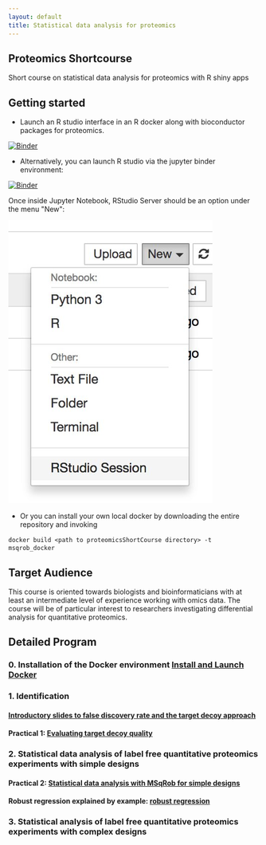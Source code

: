 ```yaml
---
layout: default
title: Statistical data analysis for proteomics
---
```


## Proteomics Shortcourse

Short course on statistical data analysis for proteomics with R shiny apps

## Getting started

- Launch an R studio interface in an R docker along with bioconductor packages for proteomics.

[![Binder](http://mybinder.org/badge.svg)](http://mybinder.org/v2/gh/statOmics/proteomicsShortCourse/master?urlpath=rstudio)

- Alternatively, you can launch R studio via the jupyter binder environment:

[![Binder](http://mybinder.org/badge.svg)](http://mybinder.org/v2/gh/statOmics/proteomicsShortCourse/master)

Once inside Jupyter Notebook, RStudio Server should be an option under the menu
"New":

![](./pages/figs/rstudio-session.jpg)

- Or you can install your own local docker by downloading the entire repository and invoking
```
docker build <path to proteomicsShortCourse directory> -t msqrob_docker
```

## Target Audience
This course is oriented towards biologists and bioinformaticians with at least an intermediate level of experience working with omics data. The course will be of particular interest to researchers investigating differential analysis for quantitative proteomics.

## Detailed Program

### 0. Installation of the Docker environment [Install and Launch Docker](pages/installLaunchDocker.md)

### 1. Identification
#### [Introductory slides to false discovery rate and the target decoy approach](assets/1_Identification_Evaluation_Target_Decoy_Approach.pdf)

#### Practical 1: [Evaluating target decoy quality](pages/Identification.md)

### 2. Statistical data analysis of label free quantitative proteomics experiments with simple designs

#### Practical 2: [Statistical data analysis with MSqRob for simple designs](pages/sdaMsqrobSimple.md)
#### Robust regression explained by example: [robust regression](pages/robustRegression.nb.html)

### 3. Statistical analysis of label free quantitative proteomics experiments with complex designs
